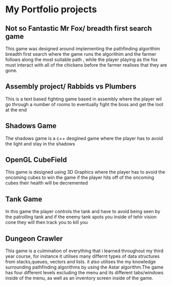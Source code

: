 # My Portfolio projects
## Not so Fantastic Mr Fox/ breadth first search game
This game was designed around implementing the pathfinding algorithim breadth first search where the game runs the algorithim and the farmer follows along the most 
suitable path , while the player playing as the fox must interact with all of the chickens before the farmer realises that they are gone.
## Assembly project/ Rabbids vs Plumbers
This is a text based fighting game based in assembly where the player wil go through a number of rooms to eventually fight the boss and get the loot at the end

## Shadows Game
The shadows game is a c++ desgined game where the player has to avoid the light and stay in the shadows 

## OpenGL  CubeField
This game is designed using 3D Graphics where the player has to avoid the oncoming cubes to win the game if the player hits off of the oncoming cubes their health will be decremented

## Tank Game
In this game the player controls the tank and have to avoid being seen by the patrolling tank and if the enemy tank spots you inside of tehir vision cone they will then track you to kill you  

## Dungeon Crawler
This game is a culmination of everything that i learned throughout my third year course, for instance it utilises many differnt types of data structures from stacks,queues, vectors and lists. it also utilises the my knowledge surrounding pathfinding algorithms by using the Astar algorithm.The game has four different levels excluding the menu and its different tabs/windows inside of the menu, as well as an inventory screen inside of the game.
